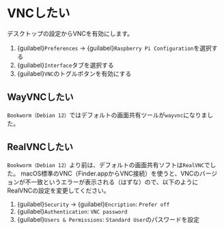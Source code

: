 # VNCしたい

デスクトップの設定からVNCを有効にします。

1. {guilabel}`Preferences` → {guilabel}`Raspberry Pi Configuration`を選択する
2. {guilabel}`Interface`タブを選択する
3. {guilabel}`VNC`のトグルボタンを有効にする

## WayVNCしたい

``Bookworm（Debian 12）``ではデフォルトの画面共有ツールが``wayvnc``になりました。

## RealVNCしたい

``Bookworm（Debian 12）``より前は、デフォルトの画面共有ソフトは``RealVNC``でした。
macOS標準のVNC（Finder.appからVNC接続）を使うと、VNCのバージョンが不一致というエラーが表示される（はずな）ので、以下のようにRealVNCの設定を変更してください。

1. {guilabel}`Security` -> {guilabel}`Encription`: ``Prefer off``
2. {guilabel}`Authentication`: `VNC password`
3. {guilabel}`Users & Permissions`: `Standard User`のパスワードを設定
